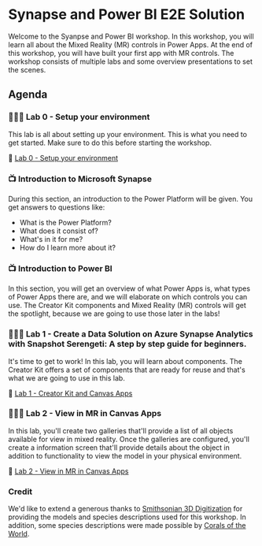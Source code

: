 # Synapse and Power BI E2E Solution

Welcome to the Syanpse and Power BI workshop. In this workshop, you will learn all about the Mixed Reality (MR) controls in Power Apps. At the end of this workshop, you will have built your first app with MR controls. The workshop consists of multiple labs and some overview presentations to set the scenes.

## Agenda

### 👩🏾‍💻 Lab 0 - Setup your environment

This lab is all about setting up your environment. This is what you need to get started. Make sure to do this before starting the workshop.

🚀 [Lab 0 - Setup your environment](Lab0)

### 📺 Introduction to Microsoft Synapse

During this section, an introduction to the Power Platform will be given. You get answers to questions like:

- What is the Power Platform?
- What does it consist of?
- What's in it for me?
- How do I learn more about it?

### 📺 Introduction to Power BI

In this section, you will get an overview of what Power Apps is, what types of Power Apps there are, and we will elaborate on which controls you can use. The Creator Kit components and Mixed Reality (MR) controls will get the spotlight, because we are going to use those later in the labs!

### 👩🏾‍💻 Lab 1 - Create a Data Solution on Azure Synapse Analytics with Snapshot Serengeti: A step by step guide for beginners.

It's time to get to work! In this lab, you will learn about components. The Creator Kit offers a set of components that are ready for reuse and that's what we are going to use in this lab.

🚀 [Lab 1 - Creator Kit and Canvas Apps](Lab1)

### 👩🏾‍💻 Lab 2 - View in MR in Canvas Apps

In this lab, you'll create two galleries that'll provide a list of all objects available for view in mixed reality. Once the galleries are configured, you'll create a information screen that'll provide details about the object in addition to functionality to view the model in your physical environment.

🚀 [Lab 2 - View in MR in Canvas Apps](Lab2)


### Credit

We'd like to extend a generous thanks to [Smithsonian 3D Digitization](https://3d.si.edu/) for providing the models and species descriptions used for this workshop. In addition, some species descriptions were made possible by [Corals of the World](http://www.coralsoftheworld.org).
